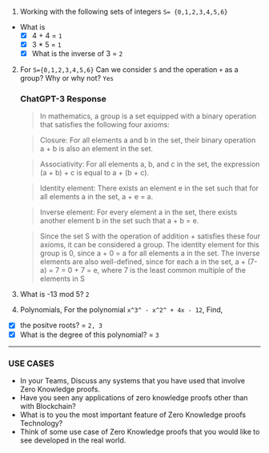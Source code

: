 1. Working with the following sets of integers `S= {0,1,2,3,4,5,6}`

- What is
  - [x] 4 + 4 = `1`
  - [x] 3 \* 5 = `1`
  - [x] What is the inverse of 3 = `2`

2. For `S={0,1,2,3,4,5,6}` Can we consider `S` and the operation `+` as a group? Why or why not? `Yes`

   ### ChatGPT-3 Response

   > In mathematics, a group is a set equipped with a binary operation that satisfies the following four axioms:

   > Closure: For all elements a and b in the set, their binary operation a + b is also an element in the set.

   > Associativity: For all elements a, b, and c in the set, the expression (a + b) + c is equal to a + (b + c).

   > Identity element: There exists an element e in the set such that for all elements a in the set, a + e = a.

   > Inverse element: For every element a in the set, there exists another element b in the set such that a + b = e.

   > Since the set S with the operation of addition + satisfies these four axioms, it can be considered a group. The identity element for this group is 0, since a + 0 = a for all elements a in the set. The inverse elements are also well-defined, since for each a in the set, a + (7-a) = 7 = 0 + 7 = e, where 7 is the least common multiple of the elements in S

3. What is -13 mod 5? `2`

4. Polynomials, For the polynomial `x^3^ - x^2^ + 4x - 12`, Find,

- [x] the positve roots? = `2, 3`
- [x] What is the degree of this polynomial? = `3`

---

### USE CASES

- In your Teams, Discuss any systems that you have used that involve Zero Knowledge proofs.
- Have you seen any applications of zero knowledge proofs other than with Blockchain?
- What is to you the most important feature of Zero Knowledge proofs Technology?
- Think of some use case of Zero Knowledge proofs that you would like to see developed in the real world.
